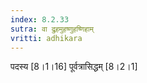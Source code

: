 ```yaml
---
index: 8.2.33
sutra: वा द्रुहमुहष्णुहष्णिहाम्
vritti: adhikara
---
```


 पदस्य [8।1।16]  पूर्वत्रासिद्धम् [8।2।1] 